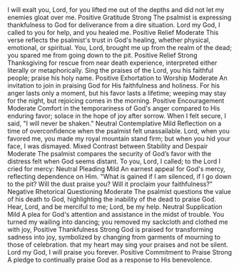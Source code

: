 <sentimentAnalysis>
    <psalm number="30">
        <!-- There is no verse 0 in WLC, so the introduction is omitted for sentiment analysis -->
        <verse number="1">
            <text>I will exalt you, Lord, for you lifted me out of the depths and did not let my enemies gloat over me.</text>
            <polarity>Positive</polarity>
            <emotion>Gratitude</emotion>
            <intensity>Strong</intensity>
            <context>The psalmist is expressing thankfulness to God for deliverance from a dire situation.</context>
        </verse>
        <verse number="2">
            <text>Lord my God, I called to you for help, and you healed me.</text>
            <polarity>Positive</polarity>
            <emotion>Relief</emotion>
            <intensity>Moderate</intensity>
            <context>This verse reflects the psalmist's trust in God's healing, whether physical, emotional, or spiritual.</context>
        </verse>
        <verse number="3">
            <text>You, Lord, brought me up from the realm of the dead; you spared me from going down to the pit.</text>
            <polarity>Positive</polarity>
            <emotion>Relief</emotion>
            <intensity>Strong</intensity>
            <context>Thanksgiving for rescue from near death experience, interpreted either literally or metaphorically.</context>
        </verse>
        <verse number="4">
            <text>Sing the praises of the Lord, you his faithful people; praise his holy name.</text>
            <polarity>Positive</polarity>
            <emotion>Exhortation to Worship</emotion>
            <intensity>Moderate</intensity>
            <context>An invitation to join in praising God for His faithfulness and holiness.</context>
        </verse>
        <verse number="5">
            <text>For his anger lasts only a moment, but his favor lasts a lifetime; weeping may stay for the night, but rejoicing comes in the morning.</text>
            <polarity>Positive</polarity>
            <emotion>Encouragement</emotion>
            <intensity>Moderate</intensity>
            <context>Comfort in the temporariness of God's anger compared to His enduring favor; solace in the hope of joy after sorrow.</context>
        </verse>
        <verse number="6">
            <text>When I felt secure, I said, "I will never be shaken."</text>
            <polarity>Neutral</polarity>
            <emotion>Contemplative</emotion>
            <intensity>Mild</intensity>
            <context>Reflection on a time of overconfidence when the psalmist felt unassailable.</context>
        </verse>
        <verse number="7">
            <text>Lord, when you favored me, you made my royal mountain stand firm; but when you hid your face, I was dismayed.</text>
            <polarity>Mixed</polarity>
            <emotion>Contrast between Stability and Despair</emotion>
            <intensity>Moderate</intensity>
            <context>The psalmist compares the security of God’s favor with the distress felt when God seems distant.</context>
        </verse>
        <verse number="8">
            <text>To you, Lord, I called; to the Lord I cried for mercy:</text>
            <polarity>Neutral</polarity>
            <emotion>Pleading</emotion>
            <intensity>Mild</intensity>
            <context>An earnest appeal for God's mercy, reflecting dependence on Him.</context>
        </verse>
        <verse number="9">
            <text>"What is gained if I am silenced, if I go down to the pit? Will the dust praise you? Will it proclaim your faithfulness?"</text>
            <polarity>Negative</polarity>
            <emotion>Rhetorical Questioning</emotion>
            <intensity>Moderate</intensity>
            <context>The psalmist questions the value of his death to God, highlighting the inability of the dead to praise God.</context>
        </verse>
        <verse number="10">
            <text>Hear, Lord, and be merciful to me; Lord, be my help.</text>
            <polarity>Neutral</polarity>
            <emotion>Supplication</emotion>
            <intensity>Mild</intensity>
            <context>A plea for God's attention and assistance in the midst of trouble.</context>
        </verse>
        <verse number="11">
            <text>You turned my wailing into dancing; you removed my sackcloth and clothed me with joy,</text>
            <polarity>Positive</polarity>
            <emotion>Thankfulness</emotion>
            <intensity>Strong</intensity>
            <context>God is praised for transforming sadness into joy, symbolized by changing from garments of mourning to those of celebration.</context>
        </verse>
        <verse number="12">
            <text>that my heart may sing your praises and not be silent. Lord my God, I will praise you forever.</text>
            <polarity>Positive</polarity>
            <emotion>Commitment to Praise</emotion>
            <intensity>Strong</intensity>
            <context>A pledge to continually praise God as a response to His benevolence.</context>
        </verse>
        <!-- Verse mapping ends at verse 12 for Psalm 30 -->
    </psalm>
</sentimmentAnalysis>